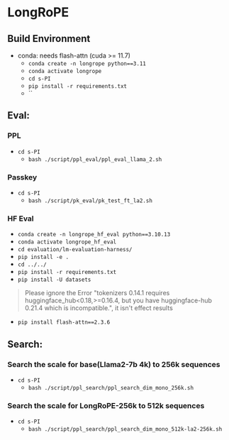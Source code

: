 # LongRoPE

## Build Environment
- conda: needs flash-attn (cuda >= 11.7)
  - `conda create -n longrope python==3.11`
  - `conda activate longrope`
  - `cd s-PI`
  - `pip install -r requirements.txt`
  - ``

## Eval:

### PPL
- `cd s-PI`
  - `bash ./script/ppl_eval/ppl_eval_llama_2.sh`

### Passkey
- `cd s-PI`
  - `bash ./script/pk_eval/pk_test_ft_la2.sh`

### HF Eval
- `conda create -n longrope_hf_eval python==3.10.13`
- `conda activate longrope_hf_eval`
- `cd evaluation/lm-evaluation-harness/`
- `pip install -e .`
- `cd ../../`
- `pip install -r requirements.txt`
- `pip install -U datasets`
> Please ignore the Error "tokenizers 0.14.1 requires huggingface_hub<0.18,>=0.16.4, but you have huggingface-hub 0.21.4 which is incompatible.", it isn't effect results
- `pip install flash-attn==2.3.6`

## Search:
### Search the scale for base(Llama2-7b 4k) to 256k sequences
- `cd s-PI`
  - `bash ./script/ppl_search/ppl_search_dim_mono_256k.sh`

### Search the scale for LongRoPE-256k to 512k sequences
- `cd s-PI`
  - `bash ./script/ppl_search/ppl_search_dim_mono_512k-la2-256k.sh`




